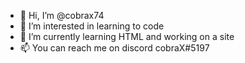 - 👋 Hi, I’m @cobrax74
- 👀 I’m interested in learning to code
- 🌱 I’m currently learning HTML and working on a site
- 📫 You can reach me on discord cobraX#5197

<!---
cobrax74/cobrax74 is a ✨ special ✨ repository because its `README.md` (this file) appears on your GitHub profile.
You can click the Preview link to take a look at your changes.
--->
